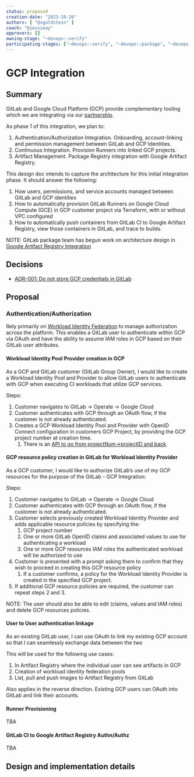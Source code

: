 ```yaml
---
status: proposed
creation-date: "2023-10-26"
authors: [ "@sgoldstein" ]
coach: "@jessieay"
approvers: []
owning-stage: "~devops::verify"
participating-stages: ["~devops::verify", "~devops::package", "~devops::govern"]
---
```


<!-- Blueprints often contain forward-looking statements -->
<!-- vale gitlab.FutureTense = NO -->

# GCP Integration

## Summary

GitLab and Google Cloud Platform (GCP) provide complementary tooling which we are integrating via our [partnership](https://about.gitlab.com/blog/2023/08/29/gitlab-google-partnership-s3c/).

As phase 1 of this integration, we plan to:

1. Authentication/Authorization Integration. Onboarding, account-linking and permission management between GitLab and GCP Identities.
1. Continuous Integration. Provision Runners into linked GCP projects.
1. Artifact Management. Package Registry integration with Google Artifact Registry.

This design doc intends to capture the architecture for this initial integration phase. It should answer the following:

1. How users, permissions, and service accounts managed between GitLab and GCP identities
1. How to automatically provision GitLab Runners on Google Cloud Compute (GCE) in GCP customer project via Terraform, with or without VPC configured
1. How to automatically push containers from GitLab CI to Google Artifact Registry, view those containers in GitLab, and trace to builds.

NOTE:
GitLab package team has begun work on architecture design in [Google Artifact Registry Integration](../google_artifact_registry_integration/index.md)

## Decisions

- [ADR-001: Do not store GCP credentials in GitLab](decisions/001_no_credentials.md)

## Proposal

### Authentication/Authorization

Rely primarily on [Workload Identity Federation](https://cloud.google.com/iam/docs/workload-identity-federation) to manage authorization across the platform. This enables a GitLab user to authenticate within GCP via OAuth and have the ability to assume IAM roles in GCP based on their GitLab user attributes.

#### Workload Identity Pool Provider creation in GCP

As a GCP and GitLab customer (GitLab Group Owner), I would like to create a Workload Identity Pool and Provider to allow GitLab users to authenticate with GCP when executing CI workloads that utilize GCP services.

Steps:

 1. Customer navigates to GitLab → Operate → Google Cloud
 1. Customer authenticates with GCP through an OAuth flow, if the customer is not already authenticated.
 1. Creates a GCP Workload Identity Pool and Provider with OpenID Connect configuration in customers GCP Project, by providing the GCP project number at creation time.
     1. There is an [API to go from projectNum->projectID and back](https://cloud.google.com/resource-manager/reference/rest/v3/projects/get).

#### GCP resource policy creation in GitLab for Workload Identity Provider

As a GCP customer, I would like to authorize GitLab’s use of my GCP resources for the purpose of the GitLab - GCP Integration:

Steps:

1. Customer navigates to GitLab → Operate → Google Cloud
1. Customer authenticates with GCP through an OAuth flow, if the customer is not already authenticated.
1. Customer selects previously created Workload Identity Provider and adds applicable resource policies by specifying the:
    1. GCP project number
    1. One or more GitLab OpenID claims and associated values to use for authenticating a workload
    1. One or more GCP resources IAM roles the authenticated workload will be authorized to use
1. Customer is presented with a prompt asking them to confirm that they wish to proceed in creating this GCP resource policy
    1. If a customer confirms, a policy for the Workload Identity Provider is created in the specified GCP project.
1. If additional GCP resource policies are required, the customer can repeat steps 2 and 3.

NOTE:
The user should also be able to edit (claims, values and IAM roles) and delete GCP resources policies.

#### User to User authentication linkage

As an existing GitLab user, I can use OAuth to link my existing GCP account so that I can seamlessly exchange data between the two

This will be used for the following use cases:

 1. In Artifact Registry where the individual user can see artifacts in GCP
 1. Creation of workload identity federation pools
 1. List, pull and push images to Artifact Registry from GitLab

Also applies in the reverse direction. Existing GCP users can OAuth into GitLab and link their accounts.

#### Runner Provisioning

TBA

#### GitLab CI to Google Artifact Registry Authn/Authz

TBA

## Design and implementation details
